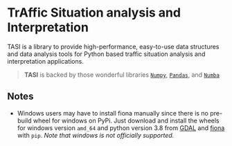 # TrAffic Situation analysis and Interpretation
TASI is a library to provide high-performance, easy-to-use data structures and data analysis tools for Python based
traffic situation analysis and interpretation applications.

> **TASI** is backed by those wonderful libraries [`Numpy`](https://numpy.org/), [`Pandas`](https://pandas.pydata.org/),
> and [`Numba`](http://numba.pydata.org/)


## Notes

* Windows users may have to install fiona manually since there is
  no pre-build wheel for windows on PyPi. Just download and install the wheels for windows version `amd_64` and python
  version 3.8 from [GDAL](https://www.lfd.uci.edu/~gohlke/pythonlibs/#gdal) and
  [fiona](https://www.lfd.uci.edu/~gohlke/pythonlibs/#fiona) with `pip`. *Note that windows is not officially supported.*
